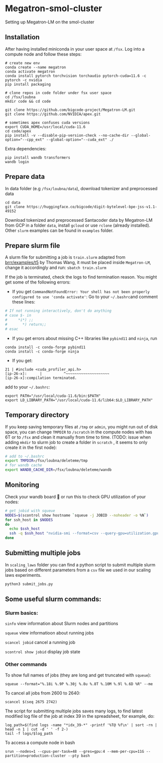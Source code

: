 # Megatron-smol-cluster

Setting up Megatron-LM on the smol-cluster

## Installation

After having installed miniconda in your user space at `/fsx`. Log into a compute node and follow these steps:

```
# create new env
conda create --name megatron
conda activate megatron
conda install pytorch torchvision torchaudio pytorch-cuda=11.6 -c pytorch -c nvidia
pip install packaging
```

```
# clone repos in code folder under fsx user space
cd /fsx/loubna
mkdir code && cd code

git clone https://github.com/bigcode-project/Megatron-LM.git
git clone https://github.com/NVIDIA/apex.git
```

```
# sometimes apex confuses cuda versions
export CUDA_HOME=/usr/local/cuda-11.6
cd code/apex
pip install -v --disable-pip-version-check --no-cache-dir --global-option="--cpp_ext" --global-option="--cuda_ext" ./
```

Extra dependencies:
```
pip install wandb transformers
wandb login
```

## Prepare data

In data folder (e.g `/fsx/loubna/data`), download tokenizer and preprocessed data

```
cd data
git clone https://huggingface.co/bigcode/digit-bytelevel-bpe-jss-v1.1-49152
```

Download tokenized and preprocessed Santacoder data by Megatron-LM from GCP in a folder `data`, install `gcloud` or use `rclone` (already installed).
Other `slurm` examples can be found in `examples` folder.


## Prepare slurm file

A slurm file for submitting a job is `train.slurm` adapted from [brrr/examples/t5](https://github.com/huggingface/brrr/blob/main/examples/t5/train.slurm) by Thomas Wang, it must be placed inside `Megatron-LM`, change it accordingly and run:
`sbatch train.slurm`

If the job is terminated, check the logs to find termination reason. You might get some of the following errors:

- If you get `CommandNotFoundError: Your shell has not been properly configured to use 'conda activate'`: Go to your `~/.bashrc`and comment these lines:

```bash
# If not running interactively, don't do anything
# case $- in
#     *i*) ;;
#       *) return;;
# esac
```

- If you get errors about missing C++ libraries like `pybind11` and `ninja`, run

```
conda install -c conda-forge pybind11
conda install -c conda-forge ninja
```

- If you get:

```
21 | #include <cuda_profiler_api.h>
[ip-26-x]:      |          ^~~~~~~~~~~~~~~~~~~~~
[ip-26-x]:compilation terminated.
```
add to your `~/.bashrc`:
```
export PATH="/usr/local/cuda-11.6/bin:$PATH"
export LD_LIBRARY_PATH="/usr/local/cuda-11.6/lib64:$LD_LIBRARY_PATH"
```
## Temporary directory
If you keep saving temporary files at `/tmp` or `admin`, you might run out of disk space, you can change `TMPDIR` to `/scratch` in the compute nodes with has 6T or to `/fsx` and clean it manually from time to time. (TODO: issue when adding `mkdir` to slurm job to create a folder in `scratch` , it seems to only create it in the first node):
```bash
# add to ~/.bashrc
export TMPDIR=/fsx/loubna/deleteme/tmp
# for wandb cache
export WANDB_CACHE_DIR=/fsx/loubna/deleteme/wandb
```

## Monitoring
Check your wandb board :rocket: or run this to check GPU utilization of your nodes:
```bash
# get jobid with squeue
NODES=$(scontrol show hostname `squeue -j JOBID --noheader -o %N`)
for ssh_host in $NODES
do
  echo $ssh_host
  ssh -q $ssh_host "nvidia-smi --format=csv --query-gpu=utilization.gpu,utilization.memory"
done
```
## Submitting multiple jobs
In `scaling_laws` folder you can find a python script to submit multiple slurm jobs based on different parameters from a `csv` file we used in our scaling laws experiments.
```bash
python3 submit_jobs.py
```
## Some useful slurm commands:

### Slurm basics:
`sinfo` view information about Slurm nodes and partitions

`squeue` view informatioon about running jobs

`scancel jobid` cancel a running job

`scontrol show jobid` display job state

### Other commands
To show full names of jobs (they are long and get truncated with `squeue`):
```
squeue --format="%.18i %.9P %.30j %.8u %.8T %.10M %.9l %.6D %R" --me
```

To cancel all jobs from 2600 to 2640:
```
scancel $(seq 2675 2742)
```
The script for submitting multiple jobs saves many logs, to find latest modified log file of the job at index 39 in the spreadsheet, for example, do:
```
log_path=$(find logs -name "*idx_39-*" -printf '%T@ %f\n' | sort -rn | head -n 1 | cut -d ' ' -f 2-)
tail -f logs/$log_path
```
To access a compute node in bash
```
srun --nodes=1 --cpus-per-task=48 --gres=gpu:4 --mem-per-cpu=11G --partition=production-cluster --pty bash
```
